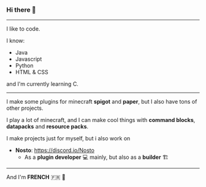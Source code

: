 ### Hi there 👋

***

I like to code.

I know:
- Java
- Javascript
- Python
- HTML & CSS

and I'm currently learning C.

***

I make some plugins for minecraft **spigot** and **paper**, but I also have tons of other projects.

I play a lot of minecraft, and I can make cool things with **command blocks**, **datapacks** and **resource packs**.

I make projects just for myself, but i also work on
- **Nosto**: https://discord.io/Nosto
  - As a **plugin developer** 💻 mainly, but also as a **builder** 🏗️

***

And I'm **FRENCH** 🇫🇷 🥖

<!--
**itsRed-v2/itsRed-v2** is a ✨ _special_ ✨ repository because its `README.md` (this file) appears on your GitHub profile.

Here are some ideas to get you started:

- 🔭 I’m currently working on ...
- 🌱 I’m currently learning ...
- 👯 I’m looking to collaborate on ...
- 🤔 I’m looking for help with ...
- 💬 Ask me about ...
- 📫 How to reach me: ...
- 😄 Pronouns: ...
- ⚡ Fun fact: ...
-->
